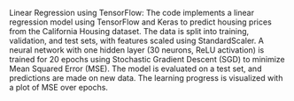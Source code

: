 Linear Regression using TensorFlow:
The code implements a linear regression model using TensorFlow and Keras to predict housing prices from the California Housing dataset. The data is split into training, validation, and test sets, with features scaled using StandardScaler. A neural network with one hidden layer (30 neurons, ReLU activation) is trained for 20 epochs using Stochastic Gradient Descent (SGD) to minimize Mean Squared Error (MSE). The model is evaluated on a test set, and predictions are made on new data. The learning progress is visualized with a plot of MSE over epochs.
